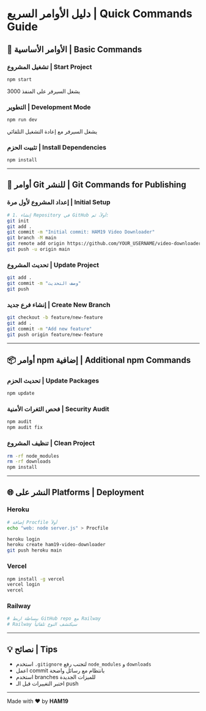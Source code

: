 # دليل الأوامر السريع | Quick Commands Guide

## 🚀 الأوامر الأساسية | Basic Commands

### تشغيل المشروع | Start Project
```bash
npm start
```
يشغل السيرفر على المنفذ 3000

### التطوير | Development Mode
```bash
npm run dev
```
يشغل السيرفر مع إعادة التشغيل التلقائي

### تثبيت الحزم | Install Dependencies
```bash
npm install
```

---

## 🔧 أوامر Git للنشر | Git Commands for Publishing

### إعداد المشروع لأول مرة | Initial Setup
```bash
# 1. إنشاء Repository في GitHub أولاً، ثم:
git init
git add .
git commit -m "Initial commit: HAM19 Video Downloader"
git branch -M main
git remote add origin https://github.com/YOUR_USERNAME/video-downloader.git
git push -u origin main
```

### تحديث المشروع | Update Project
```bash
git add .
git commit -m "وصف التحديث"
git push
```

### إنشاء فرع جديد | Create New Branch
```bash
git checkout -b feature/new-feature
git add .
git commit -m "Add new feature"
git push origin feature/new-feature
```

---

## 📦 أوامر npm إضافية | Additional npm Commands

### تحديث الحزم | Update Packages
```bash
npm update
```

### فحص الثغرات الأمنية | Security Audit
```bash
npm audit
npm audit fix
```

### تنظيف المشروع | Clean Project
```bash
rm -rf node_modules
rm -rf downloads
npm install
```

---

## 🌐 النشر على Platforms | Deployment

### Heroku
```bash
# إضافة Procfile أولاً
echo "web: node server.js" > Procfile

heroku login
heroku create ham19-video-downloader
git push heroku main
```

### Vercel
```bash
npm install -g vercel
vercel login
vercel
```

### Railway
```bash
# ببساطة اربط GitHub repo مع Railway
# Railway سيكتشف النوع تلقائياً
```

---

## 💡 نصائح | Tips

- استخدم `.gitignore` لتجنب رفع `node_modules` و `downloads`
- اعمل commit بانتظام مع رسائل واضحة
- استخدم branches للميزات الجديدة
- اختبر التغييرات قبل الـ push

---

Made with ❤️ by **HAM19**
